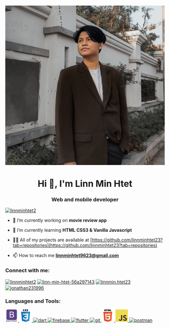 ![Linn Min Htet](https://github.com/linnminhtet23/linnminhtet23/blob/main/profile.jpg)

<h1 align="center">Hi 👋, I'm Linn Min Htet</h1>
<h3 align="center">Web and mobile developer</h3>

<p align="left"> <a href="https://twitter.com/linnminhtet2" target="blank"><img src="https://img.shields.io/twitter/follow/linnminhtet2?logo=twitter&style=for-the-badge" alt="linnminhtet2" /></a> </p>

- 🔭 I’m currently working on **movie review app**

- 🌱 I’m currently learning **HTML CSS3 & Vanilla Javascript**

- 👨‍💻 All of my projects are available at [https://github.com/linnminhtet23?tab=repositories](https://github.com/linnminhtet23?tab=repositories)

- 📫 How to reach me **linnminhtet9623@gmail.com**

<h3 align="left">Connect with me:</h3>
<p align="left">
<a href="https://twitter.com/linnminhtet2" target="blank"><img align="center" src="https://raw.githubusercontent.com/rahuldkjain/github-profile-readme-generator/master/src/images/icons/Social/twitter.svg" alt="linnminhtet2" height="30" width="40" /></a>
<a href="https://linkedin.com/in/linn-min-htet-56a297143" target="blank"><img align="center" src="https://raw.githubusercontent.com/rahuldkjain/github-profile-readme-generator/master/src/images/icons/Social/linked-in-alt.svg" alt="linn-min-htet-56a297143" height="30" width="40" /></a>
<a href="https://fb.com/linnmin.htet23" target="blank"><img align="center" src="https://raw.githubusercontent.com/rahuldkjain/github-profile-readme-generator/master/src/images/icons/Social/facebook.svg" alt="linnmin.htet23" height="30" width="40" /></a>
<a href="https://instagram.com/jonathan231996" target="blank"><img align="center" src="https://raw.githubusercontent.com/rahuldkjain/github-profile-readme-generator/master/src/images/icons/Social/instagram.svg" alt="jonathan231996" height="30" width="40" /></a>
</p>

<h3 align="left">Languages and Tools:</h3>
<p align="left"> <a href="https://getbootstrap.com" target="_blank"> <img src="https://raw.githubusercontent.com/devicons/devicon/master/icons/bootstrap/bootstrap-plain-wordmark.svg" alt="bootstrap" width="40" height="40"/> </a> <a href="https://www.w3schools.com/css/" target="_blank"> <img src="https://raw.githubusercontent.com/devicons/devicon/master/icons/css3/css3-original-wordmark.svg" alt="css3" width="40" height="40"/> </a> <a href="https://dart.dev" target="_blank"> <img src="https://www.vectorlogo.zone/logos/dartlang/dartlang-icon.svg" alt="dart" width="40" height="40"/> </a> <a href="https://firebase.google.com/" target="_blank"> <img src="https://www.vectorlogo.zone/logos/firebase/firebase-icon.svg" alt="firebase" width="40" height="40"/> </a> <a href="https://flutter.dev" target="_blank"> <img src="https://www.vectorlogo.zone/logos/flutterio/flutterio-icon.svg" alt="flutter" width="40" height="40"/> </a> <a href="https://git-scm.com/" target="_blank"> <img src="https://www.vectorlogo.zone/logos/git-scm/git-scm-icon.svg" alt="git" width="40" height="40"/> </a> <a href="https://www.w3.org/html/" target="_blank"> <img src="https://raw.githubusercontent.com/devicons/devicon/master/icons/html5/html5-original-wordmark.svg" alt="html5" width="40" height="40"/> </a> <a href="https://developer.mozilla.org/en-US/docs/Web/JavaScript" target="_blank"> <img src="https://raw.githubusercontent.com/devicons/devicon/master/icons/javascript/javascript-original.svg" alt="javascript" width="40" height="40"/> </a> <a href="https://postman.com" target="_blank"> <img src="https://www.vectorlogo.zone/logos/getpostman/getpostman-icon.svg" alt="postman" width="40" height="40"/> </a> </p>
